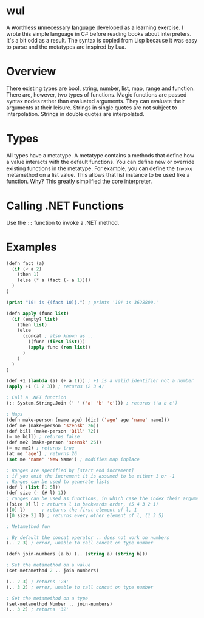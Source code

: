wul
========
A **w**orthless **u**nnecessary **l**anguage developed as a learning exercise. I wrote this simple language in C# before reading books about interpreters. It's a bit odd as a result. The syntax is copied from Lisp because it was easy to parse and the metatypes are inspired by Lua. 

Overview
========
There existing types are bool, string, number, list, map, range and function. There are, however, two types of functions. Magic functions are passed syntax nodes rather than evaluated arguments. 
They can evaluate their arguments at their leisure. Strings in single quotes are not subject to interpolation. Strings in double quotes are interpolated. 

Types
=========
All types have a metatype. A metatype contains a methods that define how a value interacts with the default functions. You can define new or override existing functions in the metatype. For example, you can define the `Invoke` metamethod on a list value. This allows that list instance to be used like a function. Why? This greatly simplified the core interpreter.

Calling .NET Functions
======================
Use the `::` function to invoke a .NET method. 

Examples
=======
```lisp
(defn fact (a) 
  (if (< a 2) 
    (then 1)
    (else (* a (fact (- a 1))))
  )
)

(print "10! is {(fact 10)}.") ; prints '10! is 3628800.'
```

```lisp
(defn apply (func list)
  (if (empty? list) 
    (then list) 
    (else 
      (concat ; also known as ..
        ((func (first list))) 
        (apply func (rem list))
      )
    )
  )
)

(def +1 (lambda (a) (+ a 1))) ; +1 is a valid identifier not a number
(apply +1 (1 2 3)) ; returns (2 3 4)
```

```lisp
; Call a .NET function
(:: System.String.Join (' ' ('a' 'b' 'c'))) ; returns ('a b c')
```

```lisp
; Maps
(defn make-person (name age) (dict ('age' age 'name' name)))
(def me (make-person 'szensk' 26))
(def bill (make-person 'Bill' 72))
(= me bill) ; returns false
(def me2 (make-person 'szensk' 26))
(= me me2) ; returns true
(at me 'age') ; returns 26
(set me 'name' 'New Name') ; modifies map inplace 
```

```lisp
; Ranges are specified by [start end increment]
; if you omit the increment it is assumed to be either 1 or -1
; Ranges can be used to generate lists
(def l (list [1 5])) 
(def size (- (# l) 1))
; ranges can be used as functions, in which case the index their argument
([size 0] l) ; returns l in backwards order, (5 4 3 2 1)
([0] l)      ; returns the first element of l, 1
([0 size 2] l) ; returns every other element of l, (1 3 5)
```

```lisp
; Metamethod fun

; By default the concat operator .. does not work on numbers
(.. 2 3) ; error, unable to call concat on type number 

(defn join-numbers (a b) (.. (string a) (string b)))

; Set the metamethod on a value
(set-metamethod 2 .. join-numbers)

(.. 2 3) ; returns '23'
(.. 3 2) ; error, unable to call concat on type number

; Set the metamethod on a type
(set-metamethod Number .. join-numbers)
(.. 3 2) ; returns '32'
```